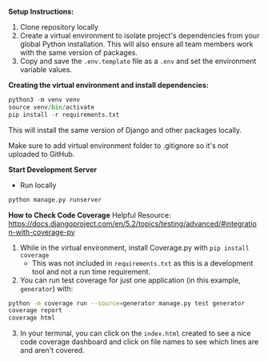 **Setup Instructions:**

1. Clone repository locally
2. Create a virtual environment to isolate project's dependencies from your global Python installation. This will also ensure all team members work with the same version of packages.
3. Copy and save the `.env.template` file as a `.env` and set the environment variable values.

**Creating the virtual environment and install dependencies:**

```python
python3 -m venv venv
source venv/bin/activate
pip install -r requirements.txt
```

This will install the same version of Django and other packages locally.

Make sure to add virtual environment folder to .gitignore so it's not uploaded to GitHub.

**Start Development Server**

- Run locally
```python
python manage.py runserver
```

**How to Check Code Coverage**
Helpful Resource: https://docs.djangoproject.com/en/5.2/topics/testing/advanced/#integration-with-coverage-py 
1. While in the virtual environment, install Coverage.py with `pip install coverage`
    - This was not included in `requirements.txt` as this is a development tool and not a run time requirement.
2. You can run test coverage for just one application (in this example, `generator`) with:
```bash
python -m coverage run --source=generator manage.py test generator
coverage report
coverage html
```
3. In your terminal, you can click on the `index.html` created to see a nice code coverage dashboard and click on file names to see which lines are and aren't covered.

